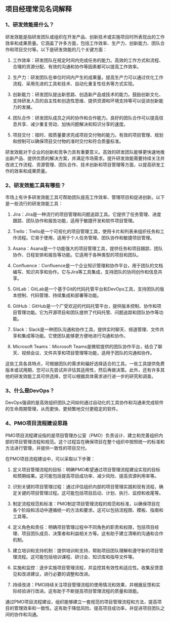 ## 项目经理常见名词解释

### 1、研发效能是什么？

研发效能是指研发团队或组织在开发产品、创新技术或实施项目时所表现出的工作效率和成果质量。它涵盖了许多方面，包括工作效率、生产力、创新能力、团队合作和项目交付等。以下是研发效能的几个关键方面：

1. 工作效率：研发团队在规定时间内完成任务的能力。高效的工作方式和流程、合理的资源分配、有效的沟通和协作等因素都可以提高工作效率。

2. 生产力：研发团队在单位时间内产生的成果量。提高生产力可以通过优化工作流程、采用先进的工具和技术、自动化重复性任务等方式实现。

3. 创新能力：研发团队提出新思路、创造新产品或技术的能力。鼓励创新文化、支持研发人员的自主性和创造性思维、提供资源和环境支持等可以促进创新能力的发展。

4. 团队合作：研发团队成员之间的协作和合作能力。良好的团队合作可以提高信息共享、减少重复劳动、加快问题解决和知识分享的速度。

5. 项目交付：按时、按质量要求完成项目交付物的能力。有效的项目管理、规划和控制可以确保项目交付物的准时交付和符合质量标准。

研发效能对于企业的创新和竞争力具有重要意义。高效的研发团队能够更快速地推出新产品、提供优质的解决方案，并满足市场需求。提升研发效能需要持续关注并改进工作流程、资源管理、团队合作、技术创新和项目管理等方面，以提高研发工作的效率和成果质量。


### 2、研发效能工具有哪些？
市场上有许多研发效能工具可帮助团队提高工作效率、管理项目和促进创新。以下是一些流行的研发效能工具：

1. Jira：Jira是一种流行的项目管理和问题追踪工具。它提供了任务管理、进度跟踪、团队协作和报告功能，适用于敏捷开发和软件项目管理。

2. Trello：Trello是一个可视化的项目管理工具，使用卡片和列表来组织任务和工作流程。它易于使用，适用于个人任务管理、团队协作和敏捷项目管理。

3. Asana：Asana是一个功能强大的项目管理工具，提供任务和项目跟踪、团队协作、日程安排和报告等功能。它适用于各种类型的项目和团队。

4. Confluence：Confluence是一个企业知识管理和协作平台，用于团队的文档编写、知识共享和协作。它与Jira等工具集成，支持团队的协同创作和信息共享。

5. GitLab：GitLab是一个基于Git的代码托管平台和DevOps工具，支持团队的版本控制、代码管理、持续集成和部署等功能。

6. GitHub：GitHub是一个广受欢迎的代码托管平台，提供版本控制、协作和项目管理功能。它为开源项目和团队提供了代码托管、问题追踪和团队协作等功能。

7. Slack：Slack是一种团队沟通和协作工具，提供实时聊天、频道管理、文件共享和集成等功能。它使团队能够更方便地进行沟通和协作。

8. Microsoft Teams：Microsoft Teams是微软提供的团队协作平台，结合了聊天、视频会议、文件共享和项目管理等功能，适用于团队的沟通和协作。

这些工具各具特点，可根据团队的需求和偏好选择适合的工具。一些工具提供免费版本或试用期，您可以先尝试并评估其适用性，然后再做决策。此外，还有许多其他的研发效能工具可供选择，您可以根据具体需求进行进一步的研究和调查。


### 3、什么是DevOps？

DevOps强调的是高效组织团队之间如何通过自动化的工具协作和沟通来完成软件的生命周期管理，从而更快、更频繁地交付更稳定的软件。

### 4、PMO项目流程建设思路

PMO项目流程建设指的是项目管理办公室（PMO）负责设计、建立和完善组织内部的项目管理流程和规范。这个过程旨在确保项目在整个组织中按照统一的标准和方法进行管理，并提供一致性的项目交付。

在PMO项目流程建设中，可以采取以下步骤：

1. 定义项目管理流程的目标：明确PMO希望通过项目管理流程建设实现的目标和预期结果。这可能包括提高项目成功率、减少风险、提高资源利用率等。

2. 识别关键的项目管理过程：通过评估组织内部的项目管理实践和现有流程，确定关键的项目管理过程。这可能包括项目启动、计划、执行、监控和收尾等。

3. 制定流程规范和标准：PMO制定项目管理流程的规范和标准，以确保项目在各个阶段和活动中遵循统一的方法和要求。这可以包括流程图、模板、指南和工具等。

4. 定义角色和责任：明确项目管理过程中不同角色的职责和权限，包括项目经理、项目团队成员、决策者和利益相关方等。这有助于建立清晰的沟通和合作机制。

5. 建立培训和支持机制：提供培训和支持，帮助项目团队理解和遵守新的项目管理流程。这可能包括培训课程、研讨会、知识库和指导文件等。

6. 实施和监控：逐步实施项目管理流程，并监控其有效性和适应性。收集反馈意见和改进建议，进行必要的调整和改进。

7. 持续改进：PMO持续关注项目管理流程的使用情况和效果，并根据反馈和实际经验进行改进。这有助于不断提高项目管理流程的质量和效能。

通过PMO项目流程建设，组织能够建立一套规范的项目管理流程和方法，提高项目的管理效率和一致性。这有助于降低风险、提高项目成功率，并促进项目团队之间的协作和沟通。